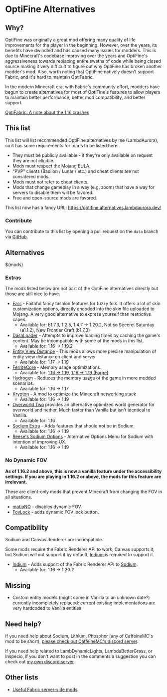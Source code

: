 # OptiFine Alternatives

## Why?

OptiFine was originally a great mod offering many quality of life improvements for the player in the beginning. However, over the years, its benefits have dwindled and has caused many issues for modders. This is due to Minecraft's codebase improving over the years and OptiFine's aggressiveness towards replacing entire swaths of code while being closed source making it very difficult to figure out why OptiFine has broken another modder's mod. 
Also, worth noting that OptiFine natively doesn't support Fabric, and it's hard to maintain OptiFabric.

In the modern Minecraft era, with Fabric's community effort, modders have begun to create alternatives for most of OptiFine's features to allow players to maintain better performance, better mod compatibility, and better support.

[OptiFabric: A note about the 1.16 crashes][optifabric_issue]

[optifabric_issue]: https://github.com/modmuss50/OptiFabric/issues/242

## This list

This list will list recommended OptiFine alternatives by me (LambdAurora), so it has some requirements for mods to be listed here:

 - They must be publicly available - if they're only available on request they are not eligible.
 - Mods must respect the Mojang EULA.
 - “PVP” clients (Badlion / Lunar / etc.) and cheat clients are not considered mods.
 - Mods must not refer to cheat clients.
 - Mods that change gameplay in a way (e.g. zoom) that have a way for servers to disable them will be favored.
 - Free and open-source mods are favored.

This list now has a fancy URL: https://optifine.alternatives.lambdaurora.dev/

### Contribute

You can contribute to this list by opening a pull request on the `data` branch via [GitHub](https://github.com/LambdAurora/optifine_alternatives).

## Alternatives

${mods}

### Extras

The mods listed below are not part of the OptiFine alternatives directly but those are still nice to have.

- [Ears] - Faithful fancy fashion features for fuzzy folk. It offers a lot of skin customization options, directly encoded into the skin file uploaded to Mojang. A very good alternative to express yourself than restrictive capes.
  - Available for: b1.7.3, 1.2.5, 1.4.7 -> 1.20.2, Not so Seecret Saturday (a1.1.2), New Frontier Craft (b1.7.3)
- [DashLoader] - Attempts to improve loading times by caching the game's content. May be incompatible with some of the mods in this list.
  - Available for: 1.16 -> 1.19.2
- [Entity View Distance] - This mods allows more precise manipulation of entity view distance on client and server 
  - Available for: 1.17 -> 1.19
- [FerriteCore] - Memory usage optimizations.
  - Available for: [1.16 -> 1.19][FerriteCore], [1.16 -> 1.19 (Forge)](https://www.curseforge.com/minecraft/mc-mods/ferritecore)
- [Hydrogen] - Reduces the memory usage of the game in more modded scenarios.
  - Available for: 1.16 -> 1.17
- [Krypton] - A mod to optimize the Minecraft networking stack
  - Available for: 1.16 -> 1.19
- [Overworld Two] provides an alternative optimized world generator for overworld and nether. Much faster than Vanilla but isn't identical to Vanilla.
  - Available for: 1.16
- [Sodium Extra] - Adds features that should not be in Sodium.
  - Available for: 1.16 -> 1.19
- [Reese's Sodium Options] - Alternative Options Menu for Sodium with intention of improving UX.
  - Available for: 1.16 -> 1.19

[Ears]: https://ears.unascribed.com/ "Ears Website"
[FerriteCore]: https://modrinth.com/mod/ferrite-core "FerriteCore Modrinth page"
[Entity View Distance]: https://modrinth.com/mod/entity-view-distance "Entity View Distance Curseforge page"
[Hydrogen]: https://modrinth.com/mod/hydrogen "Hydrogen Modrinth page"
[Krypton]: https://modrinth.com/mod/krypton "Krypton Modrinth page"
[DashLoader]: https://modrinth.com/mod/dashloader "DashLoader Modrinth page"
[Overworld Two]: https://www.curseforge.com/minecraft/mc-mods/overworld-two "Overworld Two Curseforge Page"
[Sodium Extra]: https://modrinth.com/mod/sodium-extra "Sodium Extra Modrinth page"
[Reese's Sodium Options]: https://modrinth.com/mod/reeses-sodium-options "Reese's Sodium Options Modrinth page"

### No Dynamic FOV

**As of 1.16.2 and above, this is now a vanilla feature under the accessibility settings. If you are playing in 1.16.2 or above, the mods for this feature are irrelevant.**

These are client-only mods that prevent Minecraft from changing the FOV in all situations.

- [motioNO] - disables dynamic FOV.
- [FovLock] - adds dynamic FOV lock button.

[motioNO]: https://www.curseforge.com/minecraft/mc-mods/motiono "MotioNo CurseForge page"
[FovLock]: https://github.com/ChloeDawn/FovLock "FovLock GitHub page"

## Compatibility

Sodium and Canvas Renderer are incompatible.

Some mods require the Fabric Renderer API to work, Canvas supports it, but Sodium will not support it by default, [Indium] is required to support it.

- [Indium] - Adds support of the Fabric Renderer API to [Sodium](https://modrinth.com/mod/sodium).
  - Available for: 1.16 -> 1.20.2

[Indium]: https://modrinth.com/mod/indium "Indium Modrinth Page"

## Missing

- Custom entity models (might come in Vanilla to an unknown date?)
  currently incompletely replaced: current existing implementations are very hardcoded to Vanilla entities

## Need help?

If you need help about Sodium, Lithium, Phosphor (any of CaffeineMC's mod to be short), [please check out CaffeineMC's discord server](https://jellysquid.me/discord).

If you need help related to LambDynamicLights, LambdaBetterGrass, or Inspecio, if you don't want to post in the comments a suggestion you can check out [my own discord server](https://discord.lambdaurora.dev)

## Other lists

 - [Useful Fabric server-side mods](https://github.com/comp500/fabric-serverside-mods/blob/main/README.md)
